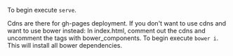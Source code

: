 

To begin execute `serve`.  

Cdns are there for gh-pages deployment. If you don't want to use cdns and want to use bower instead: 
In index.html, comment out the cdns and uncomment the tags with bower_components. 
To begin execute `bower i`.  This will install all bower dependencies.